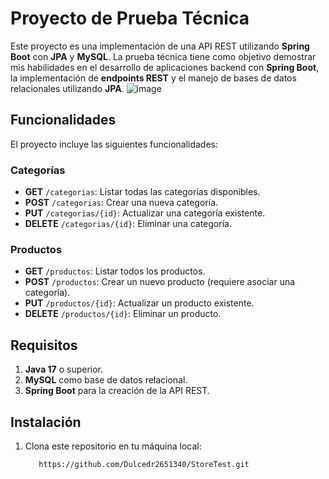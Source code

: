# Proyecto de Prueba Técnica

Este proyecto es una implementación de una API REST utilizando **Spring Boot** con **JPA** y **MySQL**. La prueba técnica tiene como objetivo demostrar mis habilidades en el desarrollo de aplicaciones backend con **Spring Boot**, la implementación de **endpoints REST** y el manejo de bases de datos relacionales utilizando **JPA**.
![image](https://github.com/user-attachments/assets/34b1a0f3-3643-46af-a5a7-3c0ce1f4afdd)


## Funcionalidades

El proyecto incluye las siguientes funcionalidades:

### Categorías
- **GET** `/categorias`: Listar todas las categorías disponibles.
- **POST** `/categorias`: Crear una nueva categoría.
- **PUT** `/categorias/{id}`: Actualizar una categoría existente.
- **DELETE** `/categorias/{id}`: Eliminar una categoría.

### Productos
- **GET** `/productos`: Listar todos los productos.
- **POST** `/productos`: Crear un nuevo producto (requiere asociar una categoría).
- **PUT** `/productos/{id}`: Actualizar un producto existente.
- **DELETE** `/productos/{id}`: Eliminar un producto.

## Requisitos

1. **Java 17** o superior.
2. **MySQL** como base de datos relacional.
3. **Spring Boot** para la creación de la API REST.

## Instalación

1. Clona este repositorio en tu máquina local:
   ```bash
      https://github.com/Dulcedr2651340/StoreTest.git
